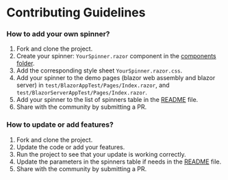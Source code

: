 # Contributing Guidelines

### How to add your own spinner?
1) Fork and clone the project.
2) Create your spinner: `YourSpinner.razor` component in the [components folder](src/BlazorSpinner/Component).
3) Add the corresponding style sheet `YourSpinner.razor.css`.
4) Add your spinner to the demo pages (blazor web assembly and blazor server) in `test/BlazorAppTest/Pages/Index.razor`, and `test/BlazorServerAppTest/Pages/Index.razor`.
5) Add your spinner to the list of spinners table in the [README](README.md) file.
6) Share with the community by submitting a PR.

### How to update or add features?
1) Fork and clone the project.
2) Update the code or add your features.
3) Run the project to see that your update is working correctly.
4) Update the parameters in the spinners table if needs in the [README](README.md) file.
5) Share with the community by submitting a PR.
